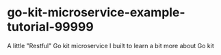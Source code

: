 # go-kit-microservice-example-tutorial-99999
A little "Restful" Go kit microservice I built to learn a bit more about Go kit
